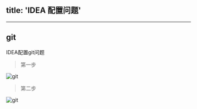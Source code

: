 ﻿title: 'IDEA 配置问题'
---
---
<!--more-->
## git
IDEA配置git问题
> 第一步

![git](http://oq8arr6l2.bkt.clouddn.com/idea-git-1.png)

> 第二步

![git](http://oq8arr6l2.bkt.clouddn.com/idea-git-2.png)





